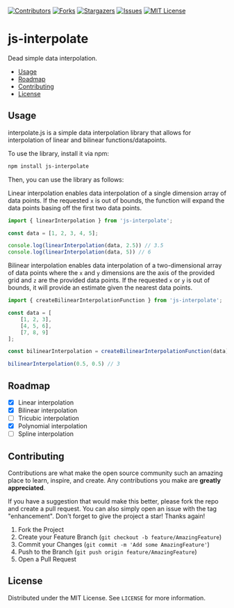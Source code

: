 [![Contributors][contributors-shield]][contributors-url]
[![Forks][forks-shield]][forks-url]
[![Stargazers][stars-shield]][stars-url]
[![Issues][issues-shield]][issues-url]
[![MIT License][license-shield]][license-url]

<h1>js-interpolate</h1>

Dead simple data interpolation. 

- [Usage](#usage)
- [Roadmap](#roadmap)
- [Contributing](#contributing)
- [License](#license)


## Usage

interpolate.js is a simple data interpolation library that allows for interpolation of linear and bilinear functions/datapoints.

To use the library, install it via npm:

```sh
npm install js-interpolate
```

Then, you can use the library as follows:

Linear interpolation enables data interpolation of a single dimension array of data points. If the requested `x` is out of bounds, the function will expand the data points basing off the first two data points.

```javascript
import { linearInterpolation } from 'js-interpolate';

const data = [1, 2, 3, 4, 5];

console.log(linearInterpolation(data, 2.5)) // 3.5
console.log(linearInterpolation(data, 5)) // 6
```

Bilinear interpolation enables data interpolation of a two-dimensional array of data points where the `x` and `y` dimensions are the axis of the provided grid and `z` are the provided data points. If the requested `x` or `y` is out of bounds, it will provide an estimate given the nearest data points.

```javascript
import { createBilinearInterpolationFunction } from 'js-interpolate';

const data = [
	[1, 2, 3],
	[4, 5, 6],
	[7, 8, 9]
];

const bilinearInterpolation = createBilinearInterpolationFunction(data);

bilinearInterpolation(0.5, 0.5) // 3
```

## Roadmap

- [x] Linear interpolation
- [x] Bilinear interpolation
- [ ] Tricubic interpolation
- [x] Polynomial interpolation
- [ ] Spline interpolation

## Contributing

Contributions are what make the open source community such an amazing place to learn, inspire, and create. Any contributions you make are **greatly appreciated**.

If you have a suggestion that would make this better, please fork the repo and create a pull request. You can also simply open an issue with the tag "enhancement".
Don't forget to give the project a star! Thanks again!

1. Fork the Project
2. Create your Feature Branch (`git checkout -b feature/AmazingFeature`)
3. Commit your Changes (`git commit -m 'Add some AmazingFeature'`)
4. Push to the Branch (`git push origin feature/AmazingFeature`)
5. Open a Pull Request

## License

Distributed under the MIT License. See `LICENSE` for more information.


[contributors-shield]: https://img.shields.io/github/contributors/letsmoe/interpolate.js.svg?style=for-the-badge
[contributors-url]: https://github.com/letsmoe/interpolate.js/graphs/contributors
[forks-shield]: https://img.shields.io/github/forks/letsmoe/interpolate.js.svg?style=for-the-badge
[forks-url]: https://github.com/letsmoe/interpolate.js/network/members
[stars-shield]: https://img.shields.io/github/stars/letsmoe/interpolate.js.svg?style=for-the-badge
[stars-url]: https://github.com/letsmoe/interpolate.js/stargazers
[issues-shield]: https://img.shields.io/github/issues/letsmoe/interpolate.js.svg?style=for-the-badge
[issues-url]: https://github.com/letsmoe/interpolate.js/issues
[license-shield]: https://img.shields.io/github/license/letsmoe/interpolate.js.svg?style=for-the-badge
[license-url]: https://github.com/letsmoe/interpolate.js/blob/master/LICENSE.txt
